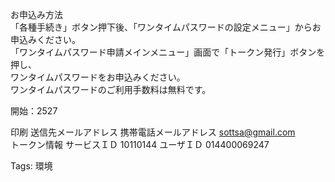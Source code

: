 お申込み方法  
「各種手続き」ボタン押下後、「ワンタイムパスワードの設定メニュー」からお申込みください。  
「ワンタイムパスワード申請メインメニュー」画面で「トークン発行」ボタンを押し、  
ワンタイムパスワードをお申込みください。  
ワンタイムパスワードのご利用手数料は無料です。  

開始：2527

印刷 送信先メールアドレス 携帯電話メールアドレス sottsa@gmail.com  
トークン情報 サービスＩＤ 10110144 ユーザＩＤ 014400069247  

Tags: 環境